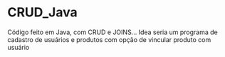 # CRUD_Java
Código feito em Java, com CRUD e JOINS... Idea seria um programa de cadastro de usuários e produtos com opção de vincular produto com usuário 
